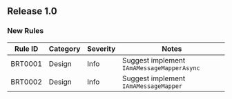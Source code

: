 ## Release 1.0

### New Rules
Rule ID | Category | Severity | Notes
--------|----------|----------|--------------------
BRT0001 | Design   | Info     | Suggest implement `IAmAMessageMapperAsync`
BRT0002 | Design   | Info     | Suggest implement `IAmAMessageMapper`

